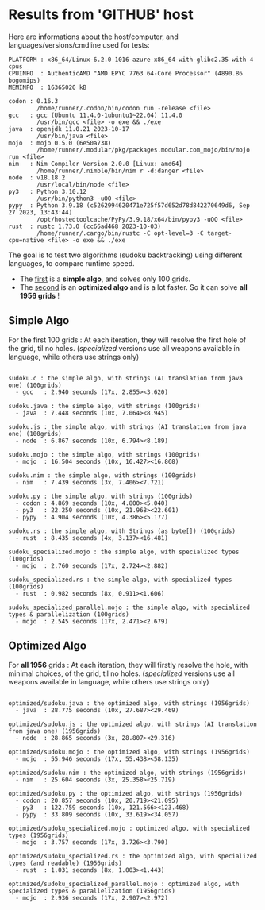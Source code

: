 # Results from 'GITHUB' host

Here are informations about the host/computer, and languages/versions/cmdline used for tests:
```
PLATFORM : x86_64/Linux-6.2.0-1016-azure-x86_64-with-glibc2.35 with 4 cpus
CPUINFO  : AuthenticAMD "AMD EPYC 7763 64-Core Processor" (4890.86 bogomips)
MEMINFO  : 16365020 kB

codon : 0.16.3
        /home/runner/.codon/bin/codon run -release <file>
gcc   : gcc (Ubuntu 11.4.0-1ubuntu1~22.04) 11.4.0
        /usr/bin/gcc <file> -o exe && ./exe
java  : openjdk 11.0.21 2023-10-17
        /usr/bin/java <file>
mojo  : mojo 0.5.0 (6e50a738)
        /home/runner/.modular/pkg/packages.modular.com_mojo/bin/mojo run <file>
nim   : Nim Compiler Version 2.0.0 [Linux: amd64]
        /home/runner/.nimble/bin/nim r -d:danger <file>
node  : v18.18.2
        /usr/local/bin/node <file>
py3   : Python 3.10.12
        /usr/bin/python3 -uOO <file>
pypy  : Python 3.9.18 (c5262994620471e725f57d652d78d842270649d6, Sep 27 2023, 13:43:44)
        /opt/hostedtoolcache/PyPy/3.9.18/x64/bin/pypy3 -uOO <file>
rust  : rustc 1.73.0 (cc66ad468 2023-10-03)
        /home/runner/.cargo/bin/rustc -C opt-level=3 -C target-cpu=native <file> -o exe && ./exe

```

The goal is to test two algorithms (sudoku backtracking) using different languages, to compare runtime speed.

- The [first](sudoku.py) is a **simple algo**, and solves only 100 grids.
- The [second](optimized/sudoku.py) is an **optimized algo** and is a lot faster. So it can solve **all 1956 grids** !

## Simple Algo

For the first 100 grids : At each iteration, they will resolve the first hole of the grid, til no holes.
(*specialized* versions use all weapons available in language, while others use strings only)
```

sudoku.c : the simple algo, with strings (AI translation from java one) (100grids)
  - gcc   : 2.940 seconds (17x, 2.855><3.620)

sudoku.java : the simple algo, with strings (100grids)
  - java  : 7.448 seconds (10x, 7.064><8.945)

sudoku.js : the simple algo, with strings (AI translation from java one) (100grids)
  - node  : 6.867 seconds (10x, 6.794><8.189)

sudoku.mojo : the simple algo, with strings (100grids)
  - mojo  : 16.504 seconds (10x, 16.427><16.868)

sudoku.nim : the simple algo, with strings (100grids)
  - nim   : 7.439 seconds (3x, 7.406><7.721)

sudoku.py : the simple algo, with strings (100grids)
  - codon : 4.869 seconds (10x, 4.800><5.040)
  - py3   : 22.250 seconds (10x, 21.968><22.601)
  - pypy  : 4.904 seconds (10x, 4.386><5.177)

sudoku.rs : the simple algo, with Strings (as byte[]) (100grids)
  - rust  : 8.435 seconds (4x, 3.137><16.481)

sudoku_specialized.mojo : the simple algo, with specialized types (100grids)
  - mojo  : 2.760 seconds (17x, 2.724><2.882)

sudoku_specialized.rs : the simple algo, with specialized types (100grids)
  - rust  : 0.982 seconds (8x, 0.911><1.606)

sudoku_specialized_parallel.mojo : the simple algo, with specialized types & parallelization (100grids)
  - mojo  : 2.545 seconds (17x, 2.471><2.679)

```

## Optimized Algo

For **all 1956** grids : At each iteration, they will firstly resolve the hole, with minimal choices, of the grid, til no holes.
(*specialized* versions use all weapons available in language, while others use strings only)

```

optimized/sudoku.java : the optimized algo, with strings (1956grids)
  - java  : 28.775 seconds (10x, 27.687><29.469)

optimized/sudoku.js : the optimized algo, with strings (AI translation from java one) (1956grids)
  - node  : 28.865 seconds (3x, 28.807><29.316)

optimized/sudoku.mojo : the optimized algo, with strings (1956grids)
  - mojo  : 55.946 seconds (17x, 55.438><58.135)

optimized/sudoku.nim : the optimized algo, with strings (1956grids)
  - nim   : 25.604 seconds (3x, 25.358><25.719)

optimized/sudoku.py : the optimized algo, with strings (1956grids)
  - codon : 20.857 seconds (10x, 20.719><21.095)
  - py3   : 122.759 seconds (10x, 121.566><123.468)
  - pypy  : 33.809 seconds (10x, 33.619><34.057)

optimized/sudoku_specialized.mojo : optimized algo, with specialized types (1956grids)
  - mojo  : 3.757 seconds (17x, 3.726><3.790)

optimized/sudoku_specialized.rs : the optimized algo, with specialized types (and readable) (1956grids)
  - rust  : 1.031 seconds (8x, 1.003><1.443)

optimized/sudoku_specialized_parallel.mojo : optimized algo, with specialized types & parallelization (1956grids)
  - mojo  : 2.936 seconds (17x, 2.907><2.972)

```


